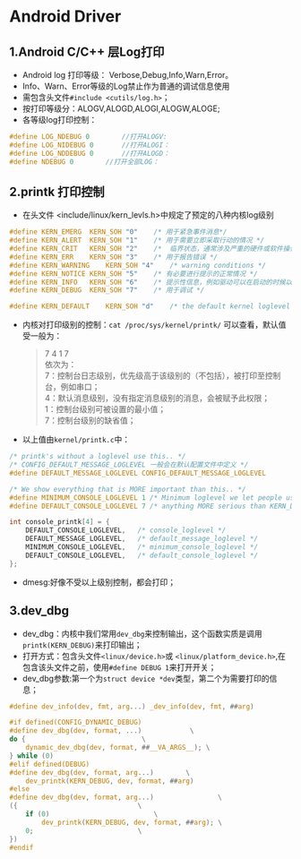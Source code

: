 # Android Driver
## 1.Android C/C++ 层Log打印
- Android log 打印等级： Verbose,Debug,Info,Warn,Error。
- Info、Warn、Error等级的Log禁止作为普通的调试信息使用
- 需包含头文件`#include <cutils/log.h>`；
- 按打印等级分：ALOGV,ALOGD,ALOGI,ALOGW,ALOGE;
- 各等级log打印控制：
```c
#define LOG_NDEBUG 0		//打开ALOGV:  
#define LOG_NIDEBUG 0		//打开ALOGI：  
#define LOG_NDDEBUG 0 		//打开ALOGD： 
#define NDEBUG 0		//打开全部LOG：
```

## 2.printk 打印控制
- 在头文件 <include/linux/kern_levls.h>中规定了预定的八种内核log级别
```c
#define KERN_EMERG	KERN_SOH "0"	/* 用于紧急事件消息*/
#define KERN_ALERT	KERN_SOH "1"	/* 用于需要立即采取行动的情况 */
#define KERN_CRIT	KERN_SOH "2"	/*  临界状态，通常涉及严重的硬件或软件操作失败 */
#define KERN_ERR	KERN_SOH "3"	/* 用于报告错误 */
#define KERN_WARNING	KERN_SOH "4"	/* warning conditions */
#define KERN_NOTICE	KERN_SOH "5"	/* 有必要进行提示的正常情况 */
#define KERN_INFO	KERN_SOH "6"	/* 提示性信息，例如驱动可以在启动的时候以这个级别来打印找到的硬件信息 */
#define KERN_DEBUG	KERN_SOH "7"	/* 用于调试 */

#define KERN_DEFAULT	KERN_SOH "d"	/* the default kernel loglevel */

```
- 内核对打印级别的控制：`cat /proc/sys/kernel/printk/` 可以查看，默认值受一般为：
	> 7 4 1 7  
	> 依次为：  
	> 7：控制台日志级别，优先级高于该级别的（不包括），被打印至控制台，例如串口；  
	> 4：默认消息级别，没有指定消息级别的消息，会被赋予此权限；  
	> 1：控制台级别可被设置的最小值；  
	> 7：控制台级别的缺省值；
- 以上值由`kernel/printk.c`中：
```c
/* printk's without a loglevel use this.. */
/* CONFIG_DEFAULT_MESSAGE_LOGLEVEL 一般会在默认配置文件中定义 */
#define DEFAULT_MESSAGE_LOGLEVEL CONFIG_DEFAULT_MESSAGE_LOGLEVEL 

/* We show everything that is MORE important than this.. */
#define MINIMUM_CONSOLE_LOGLEVEL 1 /* Minimum loglevel we let people use */
#define DEFAULT_CONSOLE_LOGLEVEL 7 /* anything MORE serious than KERN_DEBUG */

int console_printk[4] = {
	DEFAULT_CONSOLE_LOGLEVEL,	/* console_loglevel */
	DEFAULT_MESSAGE_LOGLEVEL,	/* default_message_loglevel */
	MINIMUM_CONSOLE_LOGLEVEL,	/* minimum_console_loglevel */
	DEFAULT_CONSOLE_LOGLEVEL,	/* default_console_loglevel */
};
```
- dmesg:好像不受以上级别控制，都会打印；
## 3.dev_dbg
- dev_dbg：内核中我们常用`dev_dbg`来控制输出，这个函数实质是调用 `printk(KERN_DEBUG)`来打印输出； 
- 打开方式：包含头文件`<linux/device.h>`或 `<linux/platform_device.h>`,在包含该头文件之前，使用`#define DEBUG 1`来打开开关；
- dev_dbg参数:第一个为`struct device *dev`类型，第二个为需要打印的信息；
```c
#define dev_info(dev, fmt, arg...) _dev_info(dev, fmt, ##arg)

#if defined(CONFIG_DYNAMIC_DEBUG)
#define dev_dbg(dev, format, ...)		     \
do {						     \
	dynamic_dev_dbg(dev, format, ##__VA_ARGS__); \
} while (0)
#elif defined(DEBUG)
#define dev_dbg(dev, format, arg...)		\
	dev_printk(KERN_DEBUG, dev, format, ##arg)
#else
#define dev_dbg(dev, format, arg...)				\
({								\
	if (0)							\
		dev_printk(KERN_DEBUG, dev, format, ##arg);	\
	0;							\
})
#endif
```